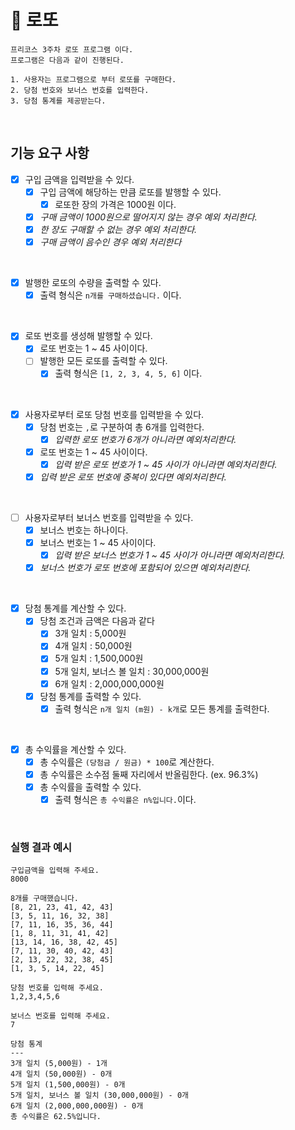 # 🎱 로또

~~~
프리코스 3주차 로또 프로그램 이다.
프로그램은 다음과 같이 진행된다.

1. 사용자는 프로그램으로 부터 로또를 구매한다.
2. 당첨 번호와 보너스 번호를 입력한다.
3. 당첨 통계를 제공받는다.
~~~

<br>

## 기능 요구 사항

- [X] 구입 금액을 입력받을 수 있다. 
    - [X] 구입 금액에 해당하는 만큼 로또를 발행할 수 있다.
      - [X] 로또한 장의 가격은 1000원 이다.
    - [X] _구매 금액이 1000원으로 떨어지지 않는 경우 예외 처리한다._
    - [X] _한 장도 구매할 수 없는 경우 예외 처리한다._
    - [X] _구매 금액이 음수인 경우 예외 처리한다_

<br>

- [X] 발행한 로또의 수량을 출력할 수 있다.
  - [X] 출력 형식은 `n개를 구매하셨습니다.` 이다.

<br>

- [X] 로또 번호를 생성해 발행할 수 있다.
  - [X] 로또 번호는 1 ~ 45 사이이다.
  - [ ] 발행한 모든 로또를 출력할 수 있다.
    - [X] 출력 형식은 `[1, 2, 3, 4, 5, 6]` 이다.

<br>

- [X] 사용자로부터 로또 당첨 번호를 입력받을 수 있다.
  - [X] 당첨 번호는 `,`로 구분하여 총 6개를 입력한다.
    - [X] _입력한 로또 번호가 6개가 아니라면 예외처리한다._
  - [X] 로또 번호는 1 ~ 45 사이이다.
    - [X] _입력 받은 로또 번호가 1 ~ 45 사이가 아니라면 예외처리한다._
  - [X] _입력 받은 로또 번호에 중복이 있다면 예외처리한다._

<br>

- [ ] 사용자로부터 보너스 번호를 입력받을 수 있다.
  - [X] 보너스 번호는 하나이다.
  - [X] 보너스 번호는 1 ~ 45 사이이다.
    - [X] _입력 받은 보너스 번호가 1 ~ 45 사이가 아니라면 예외처리한다._
  - [X] _보너스 번호가 로또 번호에 포함되어 있으면 예외처리한다._

<br>

- [X] 당첨 통계를 계산할 수 있다.
  - [X] 당첨 조건과 금액은 다음과 같다
    - [X] 3개 일치 : 5,000원
    - [X] 4개 일치 : 50,000원
    - [X] 5개 일치 : 1,500,000원
    - [X] 5개 일치, 보너스 볼 일치 : 30,000,000원
    - [X] 6개 일치 : 2,000,000,000원
  - [X] 당첨 통계를 출력할 수 있다.
    - [X] 출력 형식은 `n개 일치 (m원) - k개`로 모든 통계를 출력한다.

<br>

- [X] 총 수익률을 계산할 수 있다.
  - [X] 총 수익률은 `(당첨금 / 원금) * 100`로 계산한다.
  - [X] 총 수익률은 소수점 둘째 자리에서 반올림한다. (ex. 96.3%)
  - [X] 총 수익률을 출력할 수 있다.
    - [X] 출력 형식은 `총 수익률은 n%입니다.`이다.

<br>

### 실행 결과 예시
~~~
구입금액을 입력해 주세요.
8000

8개를 구매했습니다.
[8, 21, 23, 41, 42, 43] 
[3, 5, 11, 16, 32, 38] 
[7, 11, 16, 35, 36, 44] 
[1, 8, 11, 31, 41, 42] 
[13, 14, 16, 38, 42, 45] 
[7, 11, 30, 40, 42, 43] 
[2, 13, 22, 32, 38, 45] 
[1, 3, 5, 14, 22, 45]

당첨 번호를 입력해 주세요.
1,2,3,4,5,6

보너스 번호를 입력해 주세요.
7

당첨 통계
---
3개 일치 (5,000원) - 1개
4개 일치 (50,000원) - 0개
5개 일치 (1,500,000원) - 0개
5개 일치, 보너스 볼 일치 (30,000,000원) - 0개
6개 일치 (2,000,000,000원) - 0개
총 수익률은 62.5%입니다.
~~~
